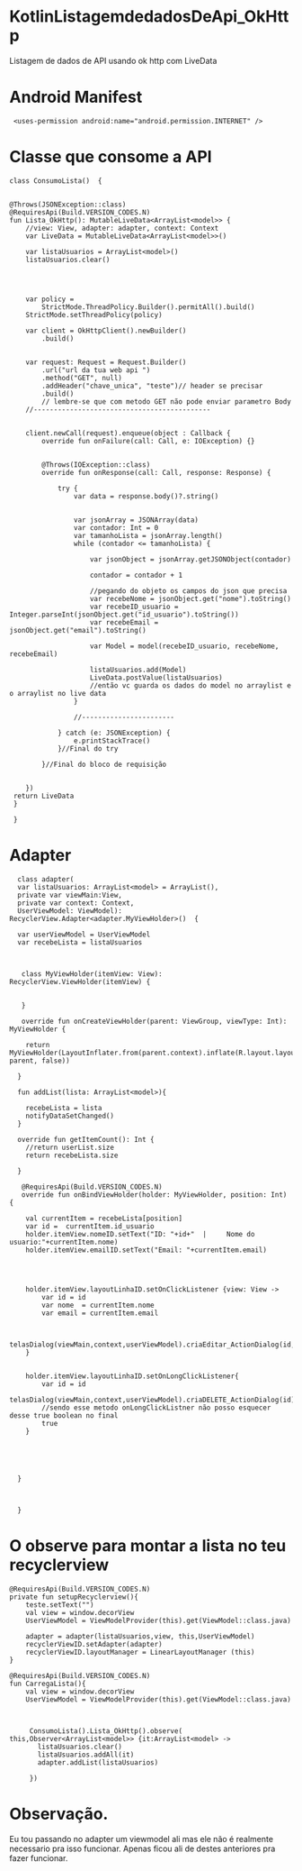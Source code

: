 # KotlinListagemdedadosDeApi_OkHttp
Listagem de dados de API usando ok http com LiveData

# Android Manifest

     <uses-permission android:name="android.permission.INTERNET" />
# Classe que consome a API

    class ConsumoLista()  {


    @Throws(JSONException::class)
    @RequiresApi(Build.VERSION_CODES.N)
    fun Lista_OkHttp(): MutableLiveData<ArrayList<model>> {
        //view: View, adapter: adapter, context: Context
        var LiveData = MutableLiveData<ArrayList<model>>()

        var listaUsuarios = ArrayList<model>()
        listaUsuarios.clear() 




        var policy =
            StrictMode.ThreadPolicy.Builder().permitAll().build()
        StrictMode.setThreadPolicy(policy)

        var client = OkHttpClient().newBuilder()
            .build()


        var request: Request = Request.Builder()
            .url("url da tua web api ")
            .method("GET", null)
            .addHeader("chave_unica", "teste")// header se precisar
            .build()
            // lembre-se que com metodo GET não pode enviar parametro Body
        //--------------------------------------------


        client.newCall(request).enqueue(object : Callback {
            override fun onFailure(call: Call, e: IOException) {}


            @Throws(IOException::class)
            override fun onResponse(call: Call, response: Response) {

                try {
                    var data = response.body()?.string()


                    var jsonArray = JSONArray(data)
                    var contador: Int = 0
                    var tamanhoLista = jsonArray.length()
                    while (contador <= tamanhoLista) {

                        var jsonObject = jsonArray.getJSONObject(contador)

                        contador = contador + 1

                        //pegando do objeto os campos do json que precisa
                        var recebeNome = jsonObject.get("nome").toString()
                        var recebeID_usuario = Integer.parseInt(jsonObject.get("id_usuario").toString())
                        var recebeEmail = jsonObject.get("email").toString()

                        var Model = model(recebeID_usuario, recebeNome, recebeEmail)

                        listaUsuarios.add(Model)
                        LiveData.postValue(listaUsuarios)
                        //então vc guarda os dados do model no arraylist e o arraylist no live data
                    }

                    //-----------------------

                } catch (e: JSONException) {
                    e.printStackTrace()
                }//Final do try

            }//Final do bloco de requisição


        })
     return LiveData
     }

     }
     
 # Adapter
  
      
      class adapter(
      var listaUsuarios: ArrayList<model> = ArrayList(),
      private var viewMain:View,
      private var context: Context,
      UserViewModel: ViewModel): RecyclerView.Adapter<adapter.MyViewHolder>()  {

      var userViewModel = UserViewModel
      var recebeLista = listaUsuarios



       class MyViewHolder(itemView: View): RecyclerView.ViewHolder(itemView) {


       }

       override fun onCreateViewHolder(parent: ViewGroup, viewType: Int): MyViewHolder {

        return MyViewHolder(LayoutInflater.from(parent.context).inflate(R.layout.layout_lista_recyclerview, parent, false))

      }

      fun addList(lista: ArrayList<model>){

        recebeLista = lista
        notifyDataSetChanged()
      }

      override fun getItemCount(): Int {
        //return userList.size
        return recebeLista.size

      }

       @RequiresApi(Build.VERSION_CODES.N)
       override fun onBindViewHolder(holder: MyViewHolder, position: Int) {

        val currentItem = recebeLista[position]
        var id =  currentItem.id_usuario
        holder.itemView.nomeID.setText("ID: "+id+"  |     Nome do usuario:"+currentItem.nome)
        holder.itemView.emailID.setText("Email: "+currentItem.email)




        holder.itemView.layoutLinhaID.setOnClickListener {view: View ->
            var id = id
            var nome  = currentItem.nome
            var email = currentItem.email


            telasDialog(viewMain,context,userViewModel).criaEditar_ActionDialog(id,nome,email)
        }


        holder.itemView.layoutLinhaID.setOnLongClickListener{
            var id = id
            telasDialog(viewMain,context,userViewModel).criaDELETE_ActionDialog(id)
            //sendo esse metodo onLongClickListner não posso esquecer desse true boolean no final
            true
        }





      }



      }
      
# O observe para montar a lista no teu recyclerview


    @RequiresApi(Build.VERSION_CODES.N)
    private fun setupRecyclerview(){
        teste.setText("")
        val view = window.decorView
        UserViewModel = ViewModelProvider(this).get(ViewModel::class.java)

        adapter = adapter(listaUsuarios,view, this,UserViewModel)
        recyclerViewID.setAdapter(adapter)
        recyclerViewID.layoutManager = LinearLayoutManager (this)
    }

    @RequiresApi(Build.VERSION_CODES.N)
    fun CarregaLista(){
        val view = window.decorView
        UserViewModel = ViewModelProvider(this).get(ViewModel::class.java)



         ConsumoLista().Lista_OkHttp().observe( this,Observer<ArrayList<model>> {it:ArrayList<model> ->
           listaUsuarios.clear()
           listaUsuarios.addAll(it)
           adapter.addList(listaUsuarios)

         })
         
         
# Observação.
Eu tou passando no adapter um viewmodel ali mas ele não é realmente necessario pra isso funcionar.
Apenas ficou ali de destes anteriores pra fazer funcionar.
